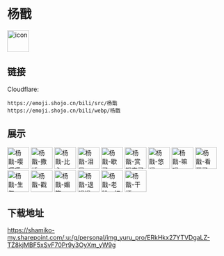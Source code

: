 # 杨戬
<img src="https://emoji.shojo.cn/bili/src/杨戬/icon.png" width="50" height="50" alt="icon">

## 链接
Cloudflare:
```
https://emoji.shojo.cn/bili/src/杨戬
https://emoji.shojo.cn/bili/webp/杨戬
```
## 展示
<img src="https://emoji.shojo.cn/bili/src/杨戬/杨戬-嘤嘤嘤.png" width="50" height="50" alt="杨戬-嘤嘤嘤">
<img src="https://emoji.shojo.cn/bili/src/杨戬/杨戬-撒娇.png" width="50" height="50" alt="杨戬-撒娇">
<img src="https://emoji.shojo.cn/bili/src/杨戬/杨戬-比心.png" width="50" height="50" alt="杨戬-比心">
<img src="https://emoji.shojo.cn/bili/src/杨戬/杨戬-泪目.png" width="50" height="50" alt="杨戬-泪目">
<img src="https://emoji.shojo.cn/bili/src/杨戬/杨戬-歇了.png" width="50" height="50" alt="杨戬-歇了">
<img src="https://emoji.shojo.cn/bili/src/杨戬/杨戬-赏银来了.png" width="50" height="50" alt="杨戬-赏银来了">
<img src="https://emoji.shojo.cn/bili/src/杨戬/杨戬-悠闲.png" width="50" height="50" alt="杨戬-悠闲">
<img src="https://emoji.shojo.cn/bili/src/杨戬/杨戬-嘛呢.png" width="50" height="50" alt="杨戬-嘛呢">
<img src="https://emoji.shojo.cn/bili/src/杨戬/杨戬-看开了.png" width="50" height="50" alt="杨戬-看开了">
<img src="https://emoji.shojo.cn/bili/src/杨戬/杨戬-生气.png" width="50" height="50" alt="杨戬-生气">
<img src="https://emoji.shojo.cn/bili/src/杨戬/杨戬-戳.png" width="50" height="50" alt="杨戬-戳">
<img src="https://emoji.shojo.cn/bili/src/杨戬/杨戬-媚笑.png" width="50" height="50" alt="杨戬-媚笑">
<img src="https://emoji.shojo.cn/bili/src/杨戬/杨戬-退退退.png" width="50" height="50" alt="杨戬-退退退">
<img src="https://emoji.shojo.cn/bili/src/杨戬/杨戬-老脸一红.png" width="50" height="50" alt="杨戬-老脸一红">
<img src="https://emoji.shojo.cn/bili/src/杨戬/杨戬-干杯.png" width="50" height="50" alt="杨戬-干杯">

## 下载地址

https://shamiko-my.sharepoint.com/:u:/g/personal/img_yuru_pro/ERkHkx27YTVDgaLZ-TZ8kjMBF5xSvF70Pr9y3OyXm_yW9g